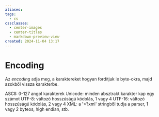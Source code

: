 ```yaml
---
aliases: 
tags:
  - cs
cssclasses:
  - center-images
  - center-titles
  - markdown-preview-view
created: 2024-11-04 13:17
---
```


# Encoding

Az *encoding* adja meg, a karaktereket hogyan fordítjuk le byte-okra, majd azokből vissza karakterbe.

ASCII: 0-127 angol karakterek
Unicode: minden absztrakt karakter kap egy számot
UTF-8: változó hosszúságú kódolás, 1 vagy 4
UTF-16: változó hosszúságú kódolás, 2 vagy 4
XML: a '\<?xml' stringből tudja a parser, 1 vagy 2 byteos, high endian, stb.


